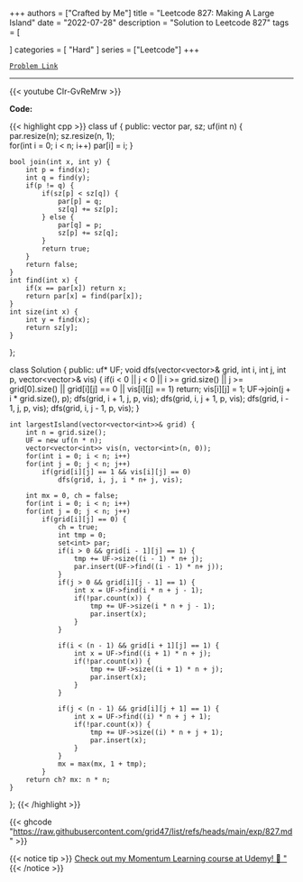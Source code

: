 
+++
authors = ["Crafted by Me"]
title = "Leetcode 827: Making A Large Island"
date = "2022-07-28"
description = "Solution to Leetcode 827"
tags = [
    
]
categories = [
    "Hard"
]
series = ["Leetcode"]
+++



[`Problem Link`](https://leetcode.com/problems/making-a-large-island/description/)

---

{{< youtube CIr-GvReMrw >}}

**Code:**

{{< highlight cpp >}}
class uf {
    public:
    vector<int> par, sz;
    uf(int n) {
        par.resize(n);
        sz.resize(n, 1);        
        for(int i = 0; i < n; i++)
            par[i] = i;
    }
    
    bool join(int x, int y) {
        int p = find(x);
        int q = find(y);
        if(p != q) {
            if(sz[p] < sz[q]) {
                par[p] = q;
                sz[q] += sz[p];
            } else {
                par[q] = p;
                sz[p] += sz[q];                
            }
            return true;
        }
        return false;
    }
    int find(int x) {
        if(x == par[x]) return x;
        return par[x] = find(par[x]);        
    }
    int size(int x) {
        int y = find(x);
        return sz[y];
    }
};


class Solution {
public:
    uf* UF;
    void dfs(vector<vector<int>>& grid, int i, int j, int p, vector<vector<int>>& vis) {
        if(i < 0 || j < 0 || i >= grid.size() || j >= grid[0].size() || grid[i][j] == 0 || vis[i][j] == 1)
            return;
        vis[i][j] = 1;
        UF->join(j + i * grid.size(), p);
        dfs(grid, i + 1, j, p, vis);
        dfs(grid, i, j + 1, p, vis);
        dfs(grid, i - 1, j, p, vis);
        dfs(grid, i, j - 1, p, vis);
    }
    
    int largestIsland(vector<vector<int>>& grid) {
        int n = grid.size();
        UF = new uf(n * n);
        vector<vector<int>> vis(n, vector<int>(n, 0));
        for(int i = 0; i < n; i++) 
        for(int j = 0; j < n; j++)
            if(grid[i][j] == 1 && vis[i][j] == 0)
                dfs(grid, i, j, i * n+ j, vis);
        
        int mx = 0, ch = false;
        for(int i = 0; i < n; i++) 
        for(int j = 0; j < n; j++)
            if(grid[i][j] == 0) {
                ch = true;
                int tmp = 0;
                set<int> par;
                if(i > 0 && grid[i - 1][j] == 1) {
                    tmp += UF->size((i - 1) * n+ j);
                    par.insert(UF->find((i - 1) * n+ j));
                }
                if(j > 0 && grid[i][j - 1] == 1) {
                    int x = UF->find(i * n + j - 1);
                    if(!par.count(x)) {
                        tmp += UF->size(i * n + j - 1);
                        par.insert(x);
                    }
                }

                if(i < (n - 1) && grid[i + 1][j] == 1) {
                    int x = UF->find((i + 1) * n + j);
                    if(!par.count(x)) {
                        tmp += UF->size((i + 1) * n + j);
                        par.insert(x);
                    }
                }

                if(j < (n - 1) && grid[i][j + 1] == 1) {
                    int x = UF->find((i) * n + j + 1);
                    if(!par.count(x)) {
                        tmp += UF->size((i) * n + j + 1);
                        par.insert(x);
                    }
                }
                mx = max(mx, 1 + tmp);
            }
        return ch? mx: n * n;
    }
};
{{< /highlight >}}

{{< ghcode "https://raw.githubusercontent.com/grid47/list/refs/heads/main/exp/827.md" >}}

{{< notice tip >}}
[Check out my Momentum Learning course at Udemy! 🚀 "](https://www.udemy.com/course/blind-75-the-data-structures-and-algorithms-essentials/)
{{< /notice >}}

